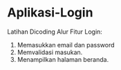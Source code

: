 # Aplikasi-Login
Latihan Dicoding
Alur Fitur Login:
1. Memasukkan email dan password
2. Memvalidasi masukan.
3. Menampilkan halaman beranda.

